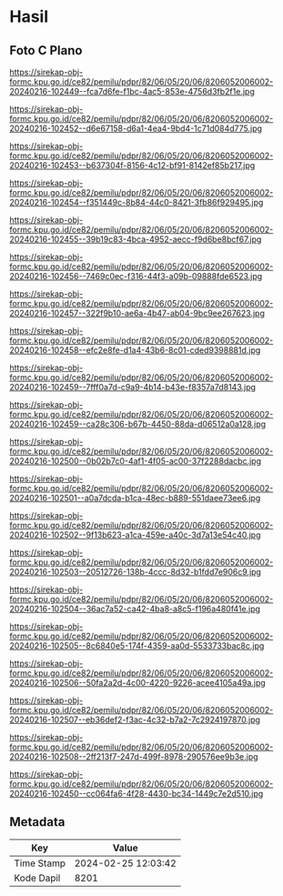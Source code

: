 # Hasil

## Foto C Plano

https://sirekap-obj-formc.kpu.go.id/ce82/pemilu/pdpr/82/06/05/20/06/8206052006002-20240216-102449--fca7d6fe-f1bc-4ac5-853e-4756d3fb2f1e.jpg

https://sirekap-obj-formc.kpu.go.id/ce82/pemilu/pdpr/82/06/05/20/06/8206052006002-20240216-102452--d6e67158-d6a1-4ea4-9bd4-1c71d084d775.jpg

https://sirekap-obj-formc.kpu.go.id/ce82/pemilu/pdpr/82/06/05/20/06/8206052006002-20240216-102453--b637304f-8156-4c12-bf91-8142ef85b217.jpg

https://sirekap-obj-formc.kpu.go.id/ce82/pemilu/pdpr/82/06/05/20/06/8206052006002-20240216-102454--f351449c-8b84-44c0-8421-3fb86f929495.jpg

https://sirekap-obj-formc.kpu.go.id/ce82/pemilu/pdpr/82/06/05/20/06/8206052006002-20240216-102455--39b19c83-4bca-4952-aecc-f9d6be8bcf67.jpg

https://sirekap-obj-formc.kpu.go.id/ce82/pemilu/pdpr/82/06/05/20/06/8206052006002-20240216-102456--7469c0ec-f316-44f3-a09b-09888fde6523.jpg

https://sirekap-obj-formc.kpu.go.id/ce82/pemilu/pdpr/82/06/05/20/06/8206052006002-20240216-102457--322f9b10-ae6a-4b47-ab04-9bc9ee267623.jpg

https://sirekap-obj-formc.kpu.go.id/ce82/pemilu/pdpr/82/06/05/20/06/8206052006002-20240216-102458--efc2e8fe-d1a4-43b6-8c01-cded9398881d.jpg

https://sirekap-obj-formc.kpu.go.id/ce82/pemilu/pdpr/82/06/05/20/06/8206052006002-20240216-102459--7fff0a7d-c9a9-4b14-b43e-f8357a7d8143.jpg

https://sirekap-obj-formc.kpu.go.id/ce82/pemilu/pdpr/82/06/05/20/06/8206052006002-20240216-102459--ca28c306-b67b-4450-88da-d06512a0a128.jpg

https://sirekap-obj-formc.kpu.go.id/ce82/pemilu/pdpr/82/06/05/20/06/8206052006002-20240216-102500--0b02b7c0-4af1-4f05-ac00-37f2288dacbc.jpg

https://sirekap-obj-formc.kpu.go.id/ce82/pemilu/pdpr/82/06/05/20/06/8206052006002-20240216-102501--a0a7dcda-b1ca-48ec-b889-551daee73ee6.jpg

https://sirekap-obj-formc.kpu.go.id/ce82/pemilu/pdpr/82/06/05/20/06/8206052006002-20240216-102502--9f13b623-a1ca-459e-a40c-3d7a13e54c40.jpg

https://sirekap-obj-formc.kpu.go.id/ce82/pemilu/pdpr/82/06/05/20/06/8206052006002-20240216-102503--20512726-138b-4ccc-8d32-b1fdd7e906c9.jpg

https://sirekap-obj-formc.kpu.go.id/ce82/pemilu/pdpr/82/06/05/20/06/8206052006002-20240216-102504--36ac7a52-ca42-4ba8-a8c5-f196a480f41e.jpg

https://sirekap-obj-formc.kpu.go.id/ce82/pemilu/pdpr/82/06/05/20/06/8206052006002-20240216-102505--8c6840e5-174f-4359-aa0d-5533733bac8c.jpg

https://sirekap-obj-formc.kpu.go.id/ce82/pemilu/pdpr/82/06/05/20/06/8206052006002-20240216-102506--50fa2a2d-4c00-4220-9226-acee4105a49a.jpg

https://sirekap-obj-formc.kpu.go.id/ce82/pemilu/pdpr/82/06/05/20/06/8206052006002-20240216-102507--eb36def2-f3ac-4c32-b7a2-7c2924197870.jpg

https://sirekap-obj-formc.kpu.go.id/ce82/pemilu/pdpr/82/06/05/20/06/8206052006002-20240216-102508--2ff213f7-247d-499f-8978-290576ee9b3e.jpg

https://sirekap-obj-formc.kpu.go.id/ce82/pemilu/pdpr/82/06/05/20/06/8206052006002-20240216-102450--cc064fa6-4f28-4430-bc34-1449c7e2d510.jpg


## Metadata

| Key        | Value               |
| ---------- | ------------------- |
| Time Stamp | 2024-02-25 12:03:42 |
| Kode Dapil | 8201                |



